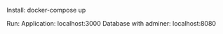 Install:
docker-compose up

Run:
Application: localhost:3000
Database with adminer: localhost:8080 
